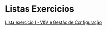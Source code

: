 # Listas Exercicios

[Lista exercício I - V&V e Gestão de Configuração](https://github.com/71101128/Lista-Exercicios-I/blob/L.EX.1/Lista%20de%20exerc%C3%ADcios%20I%20-%20V%26V%20e%20Gest%C3%A3o%20de%20Configura%C3%A7%C3%A3o/README.md)
